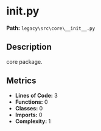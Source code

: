 # __init__.py

**Path:** `legacy\src\core\__init__.py`

## Description

core package.

## Metrics

- **Lines of Code:** 3
- **Functions:** 0
- **Classes:** 0
- **Imports:** 0
- **Complexity:** 1


